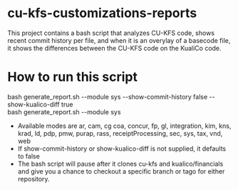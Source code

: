 # cu-kfs-customizations-reports
This project contains a bash script that analyzes CU-KFS code, shows recent commit history per file, and when it is an overylay of a basecode file, it shows the differences between the CU-KFS code on the KualiCo code.

# How to run this script
 bash generate_report.sh --module sys --show-commit-history false --show-kualico-diff true   
 bash generate_report.sh --module sys
* Available modes are  ar, cam, cg coa, concur, fp, gl, integration, kim, kns, krad, ld, pdp, pmw, purap, rass, receiptProcessing, sec, sys, tax, vnd, web
* If show-commit-history or show-kualico-diff is not supplied, it defaults to false
* The bash script will pause after it clones cu-kfs and kualico/financials and give you a chance to checkout a specific branch or tago for either repository.
